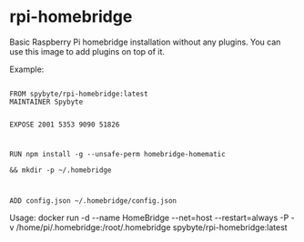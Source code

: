 # rpi-homebridge

Basic Raspberry Pi homebridge installation without any plugins.
You can use this image to add plugins on top of it.

Example:

<code>
FROM spybyte/rpi-homebridge:latest
MAINTAINER Spybyte <spybyte@online.de>

EXPOSE 2001 5353 9090 51826

RUN npm install -g --unsafe-perm homebridge-homematic \
	&& mkdir -p ~/.homebridge

ADD config.json ~/.homebridge/config.json
</code>

Usage: docker run -d --name HomeBridge --net=host --restart=always -P -v /home/pi/.homebridge:/root/.homebridge spybyte/rpi-homebridge:latest
